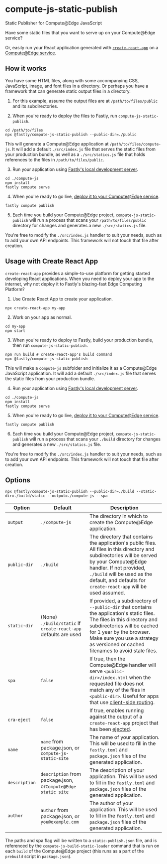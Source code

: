 # compute-js-static-publish
Static Publisher for Compute@Edge JavaScript

Have some static files that you want to serve up on your Compute@Edge service?

Or, easily run your React application generated with [`create-react-app`](https://create-react-app.dev/) on
a [Compute@Edge service](https://developer.fastly.com/learning/compute/javascript/).

## How it works

You have some HTML files, along with some accompanying CSS, JavaScript, image, and font files in a directory.
Or perhaps you have a framework that can generate static output files in a directory.

1. For this example, assume the output files are at `/path/to/files/public` and its subdirectories.

2. When you're ready to deploy the files to Fastly, run `compute-js-static-publish`.

```shell
cd /path/to/files
npx @fastly/compute-js-static-publish --public-dir=./public
```

This will generate a Compute@Edge application at `/path/to/files/compute-js`.
It will add a default `./src/index.js` file that serves the static files from your production bundle,
as well as a `./src/statics.js` file that holds references to the files in `/path/to/files/public`.

3. Run your application using [Fastly's local development server](https://developer.fastly.com/learning/compute/testing/#running-a-local-testing-server).

```shell
cd ./compute-js
npm install
fastly compute serve
```

4. When you're ready to go live, [deploy it to your Compute@Edge service](https://developer.fastly.com/reference/cli/compute/publish/).

```shell
fastly compute publish
```

5. Each time you build your Compute@Edge project, `compute-js-static-publish` will run a process that scans your `/path/to/files/public`
   directory for changes and generates a new `./src/statics.js` file.

You're free to modify the `./src/index.js` handler to suit your needs, such as to add your own API endpoints.
This framework will not touch that file after creation.

## Usage with Create React App

`create-react-app` provides a simple-to-use platform for getting started developing React
applications. When you need to deploy your app to the internet, why not deploy it to Fastly's
blazing-fast Edge Computing Platform?

1. Use Create React App to create your application.

```shell
npx create-react-app my-app
```

2. Work on your app as normal.

```shell
cd my-app
npm start
```

3. When you're ready to deploy to Fastly, build your production bundle, then run `compute-js-static-publish`.

```shell
npm run build # create-react-app's build command
npx @fastly/compute-js-static-publish
```

This will make a `compute-js` subfolder and initialize it as a Compute@Edge JavaScript application.
It will add a default `./src/index.js` file that serves the static files from your production bundle.

4. Run your application using [Fastly's local development server](https://developer.fastly.com/learning/compute/testing/#running-a-local-testing-server).

```shell
cd ./compute-js
npm install
fastly compute serve
```

5. When you're ready to go live, [deploy it to your Compute@Edge service](https://developer.fastly.com/reference/cli/compute/publish/).

```shell
fastly compute publish
```

6. Each time you build your Compute@Edge project, `compute-js-static-publish` will run a process that scans your `./build`
    directory for changes and generates a new `./src/statics.js` file.

You're free to modify the `./src/index.js` handler to suit your needs, such as to add your own API endpoints.
This framework will not touch that file after creation.

## Options

```shell
npx @fastly/compute-js-static-publish --public-dir=./build --static-dir=./build/static --output=./compute-js --spa
```

| Option        | Default                                                         | Description                                                                                                                                                                                                                                                                                |
|---------------|-----------------------------------------------------------------|--------------------------------------------------------------------------------------------------------------------------------------------------------------------------------------------------------------------------------------------------------------------------------------------|
| `output`      | `./compute-js`                                                  | The directory in which to create the Compute@Edge application.                                                                                                                                                                                                                             |
| `public-dir`  | `./build`                                                       | The directory that contains the application's public files. All files in this directory and subdirectories will be served by your Compute@Edge handler. If not provided, `./build` will be used as the default, and defaults for `create-react-app` will be used assumed.                  |
| `static-dir`  | (None) `./build/static` if `create-react-app` defaults are used | If provided, a subdirectory of `--public-dir` that contains the application's static files. The files in this directory and subdirectories will be cached for 1 year by the browser. Make sure you use a strategy as versioned or cached filenames to avoid stale files.                   |
| `spa`         | `false`                                                         | If true, then the Compute@Edge handler will serve `<public-dir>/index.html` when the requested file does not match any of the files in `<public-dir>`. Useful for apps that use [client-side routing](https://create-react-app.dev/docs/deployment#serving-apps-with-client-side-routing). |
| `cra-eject`   | `false`                                                         | If true, enables running against the output of a `create-react-app` project that has been [ejected](https://create-react-app.dev/docs/available-scripts/#npm-run-eject).                                                                                                                   |
| `name`        | `name` from package.json, or `compute-js-static-site`           | The name of your application. This will be used to fill in the `fastly.toml` and `package.json` files of the generated application.                                                                                                                                                        |
| `description` | `description` from package.json, or`Compute@Edge static site`   | The description of your application. This will be used to fill in the `fastly.toml` and `package.json` files of the generated application.                                                                                                                                                 |
| `author`      | `author` from package.json, or `you@example.com`                | The author of your application. This will be used to fill in the `fastly.toml` and `package.json` files of the generated application.                                                                                                                                                      |

The paths and spa flag will be written to a `static-publish.json` file, and is referenced by the `compute-js-build-static-loader`
command that is run on each `build` of the Compute@Edge project (this runs as a part of the `prebuild` script in `package.json`).

